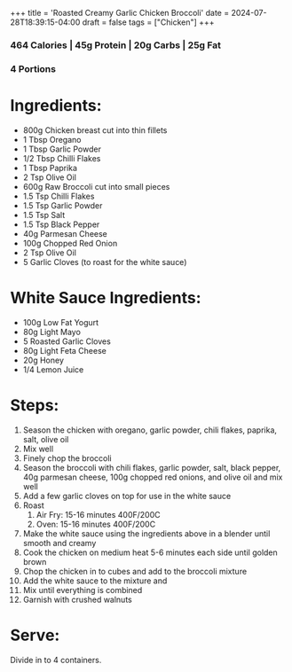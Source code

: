 +++
title = 'Roasted Creamy Garlic Chicken Broccoli'
date = 2024-07-28T18:39:15-04:00
draft = false
tags = ["Chicken"]
+++

### 464 Calories | 45g Protein | 20g Carbs | 25g Fat
### 4 Portions

# Ingredients:
- 800g Chicken breast cut into thin fillets
- 1 Tbsp Oregano
- 1 Tbsp Garlic Powder
- 1/2 Tbsp Chilli Flakes
- 1 Tbsp Paprika
- 2 Tsp Olive Oil
- 600g Raw Broccoli cut into small pieces
- 1.5 Tsp Chilli Flakes
- 1.5 Tsp Garlic Powder
- 1.5 Tsp Salt
- 1.5 Tsp Black Pepper
- 40g Parmesan Cheese
- 100g Chopped Red Onion
- 2 Tsp Olive Oil
- 5 Garlic Cloves (to roast for the white sauce)

# White Sauce Ingredients: 
- 100g Low Fat Yogurt
- 80g Light Mayo
- 5 Roasted Garlic Cloves
- 80g Light Feta Cheese
- 20g Honey
- 1/4 Lemon Juice

# Steps:
1. Season the chicken with oregano, garlic powder, chili flakes, paprika, salt, olive oil
2. Mix well
3. Finely chop the broccoli
4. Season the broccoli with chili flakes, garlic powder, salt, black pepper, 40g parmesan cheese, 100g chopped red onions, and olive oil and mix well
5. Add a few garlic cloves on top for use in the white sauce
6. Roast
    1. Air Fry: 15-16 minutes 400F/200C
    2. Oven: 15-16 minutes 400F/200C
7. Make the white sauce using the ingredients above in a blender until smooth and creamy
8. Cook the chicken on medium heat 5-6 minutes each side until golden brown 
9. Chop the chicken in to cubes and add to the broccoli mixture
10. Add the white sauce to the mixture and 
11. Mix until everything is combined
12. Garnish with crushed walnuts

# Serve:
Divide in to 4 containers.
